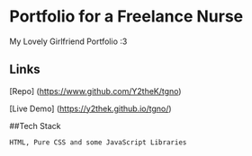 # Portfolio for a Freelance Nurse
My Lovely Girlfriend Portfolio :3

## Links
[Repo] (https://www.github.com/Y2theK/tgno)

[Live Demo] (https://y2thek.github.io/tgno/)

##Tech Stack

`HTML, Pure CSS and some JavaScript Libraries`
